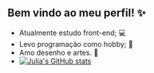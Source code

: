 ## Bem vindo ao meu perfil! ✨

- Atualmente estudo front-end; 💻
- Levo programação como hobby; 🌱
- Amo desenho e artes. 🎨
- [![Julia's GitHub stats](https://github-readme-stats.vercel.app/api?username=julmiranda&show_icons=true&theme=aura)](https://github.com/julmiranda/github-readme-stats)
